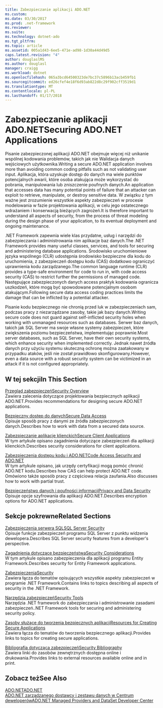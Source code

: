 ```yaml
---
title: Zabezpieczanie aplikacji ADO.NET
ms.custom: 
ms.date: 03/30/2017
ms.prod: .net-framework
ms.reviewer: 
ms.suite: 
ms.technology: dotnet-ado
ms.tgt_pltfrm: 
ms.topic: article
ms.assetid: 005a1d43-6ee5-471e-ad98-1d30a44d49d5
caps.latest.revision: "4"
author: douglaslMS
ms.author: douglasl
manager: craigg
ms.workload: dotnet
ms.openlocfilehash: 065a3bcd64500323de7bc37c5896b13acb459fb1
ms.sourcegitcommit: ed26cfef4e18f6d93ab822d8c29f902cff3519d1
ms.translationtype: MT
ms.contentlocale: pl-PL
ms.lasthandoff: 01/17/2018
---
```

# <a name="securing-adonet-applications"></a><span data-ttu-id="12bb3-102">Zabezpieczanie aplikacji ADO.NET</span><span class="sxs-lookup"><span data-stu-id="12bb3-102">Securing ADO.NET Applications</span></span>
<span data-ttu-id="12bb3-103">Pisanie zabezpieczonej aplikacji ADO.NET obejmuje więcej niż unikanie wspólnej kodowania problemów, takich jak nie Walidacja danych wejściowych użytkownika.</span><span class="sxs-lookup"><span data-stu-id="12bb3-103">Writing a secure ADO.NET application involves more than avoiding common coding pitfalls such as not validating user input.</span></span> <span data-ttu-id="12bb3-104">Aplikacja, która uzyskuje dostęp do danych ma wiele punktów potencjalnych awarii, które osoba atakująca może wykorzystać do pobrania, manipulowania lub zniszczenie poufnych danych.</span><span class="sxs-lookup"><span data-stu-id="12bb3-104">An application that accesses data has many potential points of failure that an attacker can exploit to retrieve, manipulate, or destroy sensitive data.</span></span> <span data-ttu-id="12bb3-105">W związku z tym ważne jest zrozumienie wszystkie aspekty zabezpieczeń w procesie modelowania w fazie projektowania aplikacji, w celu jego ostatecznego wdrażaniem i konserwacją bieżących zagrożeń.</span><span class="sxs-lookup"><span data-stu-id="12bb3-105">It is therefore important to understand all aspects of security, from the process of threat modeling during the design phase of your application, to its eventual deployment and ongoing maintenance.</span></span>  
  
 <span data-ttu-id="12bb3-106">.NET Framework zapewnia wiele klas przydatne, usług i narzędzi do zabezpieczania i administrowania nim aplikacje baz danych.</span><span class="sxs-lookup"><span data-stu-id="12bb3-106">The .NET Framework provides many useful classes, services, and tools for securing and administering database applications.</span></span> <span data-ttu-id="12bb3-107">Środowisko uruchomieniowe języka wspólnego (CLR) udostępnia środowisko bezpieczne dla kodu do uruchomienia, z zabezpieczeń dostępu kodu (CAS) dodatkowo ograniczyć uprawnienia kodu zarządzanego.</span><span class="sxs-lookup"><span data-stu-id="12bb3-107">The common language runtime (CLR) provides a type-safe environment for code to run in, with code access security (CAS) to restrict further the permissions of managed code.</span></span> <span data-ttu-id="12bb3-108">Następujące zabezpieczonych danych access praktyk kodowania ogranicza uszkodzeń, które mogą być spowodowane potencjalnym osobom atakującym.</span><span class="sxs-lookup"><span data-stu-id="12bb3-108">Following secure data access coding practices limits the damage that can be inflicted by a potential attacker.</span></span>  
  
 <span data-ttu-id="12bb3-109">Pisanie kodu bezpiecznego nie chronią przed luk w zabezpieczeniach sam, podczas pracy z niezarządzane zasoby, takie jak bazy danych.</span><span class="sxs-lookup"><span data-stu-id="12bb3-109">Writing secure code does not guard against self-inflicted security holes when working with unmanaged resources such as databases.</span></span> <span data-ttu-id="12bb3-110">Serwer baz danych, takich jak SQL Server ma swoje własne systemy zabezpieczeń, które zwiększenia poziomu bezpieczeństwa, implementując poprawnie.</span><span class="sxs-lookup"><span data-stu-id="12bb3-110">Most server databases, such as SQL Server, have their own security systems, which enhance security when implemented correctly.</span></span> <span data-ttu-id="12bb3-111">Jednak nawet źródła danych przy użyciu systemu skuteczną ochronę można zaatakowany w przypadku ataków, jeśli nie został prawidłowo skonfigurowany.</span><span class="sxs-lookup"><span data-stu-id="12bb3-111">However, even a data source with a robust security system can be victimized in an attack if it is not configured appropriately.</span></span>  
  
## <a name="in-this-section"></a><span data-ttu-id="12bb3-112">W tej sekcji</span><span class="sxs-lookup"><span data-stu-id="12bb3-112">In This Section</span></span>  
 [<span data-ttu-id="12bb3-113">Przegląd zabezpieczeń</span><span class="sxs-lookup"><span data-stu-id="12bb3-113">Security Overview</span></span>](../../../../docs/framework/data/adonet/security-overview.md)  
 <span data-ttu-id="12bb3-114">Zawiera zalecenia dotyczące projektowania bezpiecznych aplikacji ADO.NET.</span><span class="sxs-lookup"><span data-stu-id="12bb3-114">Provides recommendations for designing secure ADO.NET applications.</span></span>  
  
 [<span data-ttu-id="12bb3-115">Bezpieczny dostęp do danych</span><span class="sxs-lookup"><span data-stu-id="12bb3-115">Secure Data Access</span></span>](../../../../docs/framework/data/adonet/secure-data-access.md)  
 <span data-ttu-id="12bb3-116">Opisuje sposób pracy z danymi ze źródła zabezpieczonych danych.</span><span class="sxs-lookup"><span data-stu-id="12bb3-116">Describes how to work with data from a secured data source.</span></span>  
  
 [<span data-ttu-id="12bb3-117">Zabezpieczanie aplikacje klienckich</span><span class="sxs-lookup"><span data-stu-id="12bb3-117">Secure Client Applications</span></span>](../../../../docs/framework/data/adonet/secure-client-applications.md)  
 <span data-ttu-id="12bb3-118">W tym artykule opisano zagadnienia dotyczące zabezpieczeń dla aplikacji klienckich.</span><span class="sxs-lookup"><span data-stu-id="12bb3-118">Describes security considerations for client applications.</span></span>  
  
 [<span data-ttu-id="12bb3-119">Zabezpieczenia dostępu kodu i ADO.NET</span><span class="sxs-lookup"><span data-stu-id="12bb3-119">Code Access Security and ADO.NET</span></span>](../../../../docs/framework/data/adonet/code-access-security.md)  
 <span data-ttu-id="12bb3-120">W tym artykule opisano, jak urzędy certyfikacji mogą pomóc chronić ADO.NET kodu.</span><span class="sxs-lookup"><span data-stu-id="12bb3-120">Describes how CAS can help protect ADO.NET code.</span></span> <span data-ttu-id="12bb3-121">Omówiono także sposób pracy z częściowa relacja zaufania.</span><span class="sxs-lookup"><span data-stu-id="12bb3-121">Also discusses how to work with partial trust.</span></span>  
  
 [<span data-ttu-id="12bb3-122">Bezpieczeństwo danych i poufności informacji</span><span class="sxs-lookup"><span data-stu-id="12bb3-122">Privacy and Data Security</span></span>](../../../../docs/framework/data/adonet/privacy-and-data-security.md)  
 <span data-ttu-id="12bb3-123">Opisuje opcje szyfrowania dla aplikacji ADO.NET.</span><span class="sxs-lookup"><span data-stu-id="12bb3-123">Describes encryption options for ADO.NET applications.</span></span>  
  
## <a name="related-sections"></a><span data-ttu-id="12bb3-124">Sekcje pokrewne</span><span class="sxs-lookup"><span data-stu-id="12bb3-124">Related Sections</span></span>  
 [<span data-ttu-id="12bb3-125">Zabezpieczenia serwera SQL</span><span class="sxs-lookup"><span data-stu-id="12bb3-125">SQL Server Security</span></span>](../../../../docs/framework/data/adonet/sql/sql-server-security.md)  
 <span data-ttu-id="12bb3-126">Opisuje funkcje zabezpieczeń programu SQL Server z punktu widzenia dewelopera.</span><span class="sxs-lookup"><span data-stu-id="12bb3-126">Describes SQL Server security features from a developer's perspective.</span></span>  
  
 [<span data-ttu-id="12bb3-127">Zagadnienia dotyczące bezpieczeństwa</span><span class="sxs-lookup"><span data-stu-id="12bb3-127">Security Considerations</span></span>](../../../../docs/framework/data/adonet/ef/security-considerations.md)  
 <span data-ttu-id="12bb3-128">W tym artykule opisano zabezpieczenia dla aplikacji programu Entity Framework.</span><span class="sxs-lookup"><span data-stu-id="12bb3-128">Describes security for Entity Framework applications.</span></span>  
  
 [<span data-ttu-id="12bb3-129">Zabezpieczenia</span><span class="sxs-lookup"><span data-stu-id="12bb3-129">Security</span></span>](../../../../docs/standard/security/index.md)  
 <span data-ttu-id="12bb3-130">Zawiera łącza do tematów opisujących wszystkie aspekty zabezpieczeń w programie .NET Framework.</span><span class="sxs-lookup"><span data-stu-id="12bb3-130">Contains links to topics describing all aspects of security in the .NET Framework.</span></span>  
  
 [<span data-ttu-id="12bb3-131">Narzędzia zabezpieczeń</span><span class="sxs-lookup"><span data-stu-id="12bb3-131">Security Tools</span></span>](http://msdn.microsoft.com/en-us/2a3eb98a-2de6-4fba-b41c-01a74d354c11)  
 <span data-ttu-id="12bb3-132">Narzędzia .NET framework do zabezpieczania i administrowanie zasadami zabezpieczeń.</span><span class="sxs-lookup"><span data-stu-id="12bb3-132">.NET Framework tools for securing and administering security policy.</span></span>  
  
 [<span data-ttu-id="12bb3-133">Zasoby służące do tworzenia bezpiecznych aplikacji</span><span class="sxs-lookup"><span data-stu-id="12bb3-133">Resources for Creating Secure Applications</span></span>](http://msdn.microsoft.com/en-us/0ebf5f69-76f2-498a-a2df-83cf3443e132)  
 <span data-ttu-id="12bb3-134">Zawiera łącza do tematów do tworzenia bezpiecznego aplikacji.</span><span class="sxs-lookup"><span data-stu-id="12bb3-134">Provides links to topics for creating secure applications.</span></span>  
  
 [<span data-ttu-id="12bb3-135">Bibliografia dotycząca zabezpieczeń</span><span class="sxs-lookup"><span data-stu-id="12bb3-135">Security Bibliography</span></span>](/visualstudio/ide/security-bibliography)  
 <span data-ttu-id="12bb3-136">Zawiera linki do zasobów zewnętrznych dostępna online i drukowania.</span><span class="sxs-lookup"><span data-stu-id="12bb3-136">Provides links to external resources available online and in print.</span></span>  
  
## <a name="see-also"></a><span data-ttu-id="12bb3-137">Zobacz też</span><span class="sxs-lookup"><span data-stu-id="12bb3-137">See Also</span></span>  
 [<span data-ttu-id="12bb3-138">ADO.NET</span><span class="sxs-lookup"><span data-stu-id="12bb3-138">ADO.NET</span></span>](../../../../docs/framework/data/adonet/index.md)  
 [<span data-ttu-id="12bb3-139">ADO.NET zarządzanego dostawcy i zestawu danych w Centrum deweloperów</span><span class="sxs-lookup"><span data-stu-id="12bb3-139">ADO.NET Managed Providers and DataSet Developer Center</span></span>](http://go.microsoft.com/fwlink/?LinkId=217917)
